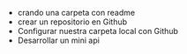 - crando una carpeta con readme
- crear un repositorio en Github
- Configurar nuestra carpeta local con Github
- Desarrollar un mini api